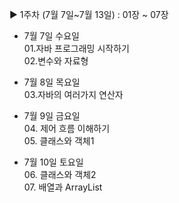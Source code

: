 ▶︎ 1주차 (7월 7일~7월 13일) 
    : 01장 ~ 07장

 - 7월 7일 수요일    
     01.자바 프로그래밍 시작하기  
     02.변수와 자료형

 - 7월 8일 목요일  
     03.자바의 여러가지 연산자

 - 7월 9일 금요일  
     04. 제어 흐름 이해하기  
     05. 클래스와 객체1

 - 7월 10일 토요일  
     06. 클래스와 객체2  
     07. 배열과 ArrayList 

